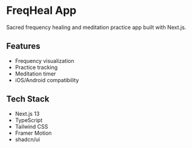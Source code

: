 # FreqHeal App

Sacred frequency healing and meditation practice app built with Next.js.

## Features
- Frequency visualization
- Practice tracking
- Meditation timer
- iOS/Android compatibility

## Tech Stack
- Next.js 13
- TypeScript
- Tailwind CSS
- Framer Motion
- shadcn/ui 